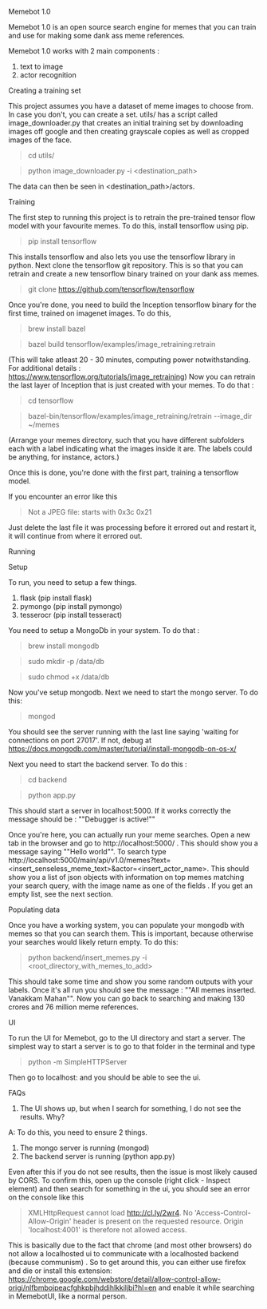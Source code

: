 Memebot 1.0

Memebot 1.0 is an open source search engine for memes that you can train and use for making some dank ass meme references. 

Memebot 1.0 works with 2 main components : 
1. text to image 
2. actor recognition 

Creating a training set

This project assumes you have a dataset of meme images to choose from. In case you don't, you can create a set.
utils/ has a script called image_downloader.py that creates an initial training set by downloading images off google and then creating grayscale copies as well as cropped images of the face.

>cd utils/

>python image_downloader.py -i <destination_path>

The data can then be seen in <destination_path>/actors.

Training

The first step to running this project is to retrain the pre-trained tensor flow model with your favourite memes. To do this, install tensorflow using pip. 

>pip install tensorflow

This installs tensorflow and also lets you use the tensorflow library in python. 
Next clone the tensorflow git repository. This is so that you can retrain and create a new tensorflow binary trained on your dank ass memes. 

>git clone https://github.com/tensorflow/tensorflow

Once you're done, you need to build the Inception tensorflow binary for the first time, trained on imagenet images. To do this, 

>brew install bazel

>bazel build tensorflow/examples/image_retraining:retrain

(This will take atleast 20 - 30 minutes, computing power notwithstanding. For additional details : https://www.tensorflow.org/tutorials/image_retraining)
Now you can retrain the last layer of Inception that is just created with your memes. To do that : 

>cd tensorflow

>bazel-bin/tensorflow/examples/image_retraining/retrain --image_dir ~/memes

(Arrange your memes directory, such that you have different subfolders each with a label indicating what the images inside it are. The labels could be anything, for instance, actors.) 

Once this is done, you're done with the first part, training a tensorflow model. 

If you encounter an error like this 

> Not a JPEG file: starts with 0x3c 0x21

Just delete the last file it was processing before it errored out and restart it, it will continue from where it errored out.

Running

Setup

To run, you need to setup a few things. 

1. flask (pip install flask)
2. pymongo (pip install pymongo)
3. tesserocr (pip install tesseract)

You need to setup a MongoDb in your system. To do that : 

>brew install mongodb

>sudo mkdir -p /data/db

>sudo chmod +x /data/db

Now you've setup mongodb. Next we need to start the mongo server. To do this:

>mongod

You should see the server running with the last line saying 'waiting for connections on port 27017'. If not, debug at https://docs.mongodb.com/master/tutorial/install-mongodb-on-os-x/

Next you need to start the backend server. To do this : 

>cd backend

>python app.py

This should start a server in localhost:5000. If it works correctly the message should be : ""Debugger is active!""

Once you're here, you can actually run your meme searches. Open a new tab in the browser and go to http://localhost:5000/ . This should show you a message saying ""Hello world"". To search type http://localhost:5000/main/api/v1.0/memes?text=<insert_senseless_meme_text>&actor=<insert_actor_name>. This should show you a list of json objects with information on top memes matching your search query, with the image name as one of the fields . If you get an empty list, see the next section. 

Populating data

Once you have a working system, you can populate your mongodb with memes so that you can search them. This is important, because otherwise your searches would likely return empty. To do this: 

>python backend/insert_memes.py -i <root_directory_with_memes_to_add>

This should take some time and show you some random outputs with your labels. Once it's all run you should see the message : ""All memes inserted. Vanakkam Mahan"". 
Now you can go back to searching and making 130 crores and 76 million meme references.

UI

To run the UI for Memebot, go to the UI directory and start a server. The simplest way to start a server is to go to that folder in the terminal and type
> python -m SimpleHTTPServer <port>

Then go to localhost:<port> and you should be able to see the ui. 


FAQs
1. The UI shows up, but when I search for something, I do not see the results. Why?

A: To do this, you need to ensure 2 things.
1. The mongo server is running (mongod)
2. The backend server is running (python app.py)

Even after this if you do not see results, then the issue is most likely caused by CORS. To confirm this, open up the console (right click - Inspect element) and then search for something in the ui, you should see an error on the console like this 
> XMLHttpRequest cannot load http://cl.ly/2wr4. No 'Access-Control-Allow-Origin' header is present on the requested resource. Origin 'localhost:4001' is therefore not allowed access.

This is basically due to the fact that chrome (and most other browsers) do not allow a localhosted ui to communicate with a localhosted backend (because communism) . So to get around this, you can either use firefox and die or install this extension: https://chrome.google.com/webstore/detail/allow-control-allow-origi/nlfbmbojpeacfghkpbjhddihlkkiljbi?hl=en and enable it while searching in MemebotUI, like a normal person. 

